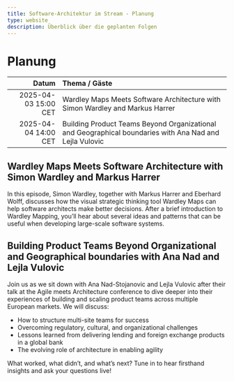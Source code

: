 ```yaml
---
title: Software-Architektur im Stream - Planung
type: website
description: Überblick über die geplanten Folgen
---
```


# Planung

|                Datum | Thema / Gäste                                                                                           |
|---------------------:|:--------------------------------------------------------------------------------------------------------|
| 2025-04-03 15:00 CET | Wardley Maps Meets Software Architecture with Simon Wardley and Markus Harrer                           |
| 2025-04-04 14:00 CET | Building Product Teams Beyond Organizational and Geographical boundaries with Ana Nad and Lejla Vulovic |

## Wardley Maps Meets Software Architecture with Simon Wardley and Markus Harrer

In this episode, Simon Wardley, together with Markus Harrer and
Eberhard Wolff, discusses how the visual strategic thinking tool
Wardley Maps can help software architects make better decisions. After
a brief introduction to Wardley Mapping, you’ll hear about several
ideas and patterns that can be useful when developing large-scale
software systems.



## Building Product Teams Beyond Organizational and Geographical boundaries with Ana Nad and Lejla Vulovic

Join us as we sit down with Ana Nad-Stojanovic and Lejla Vulovic after
their talk at the Agile meets Architecture conference to dive deeper
into their experiences of building and scaling product teams across
multiple European markets. We will discuss:

- How to structure multi-site teams for success
- Overcoming regulatory, cultural, and organizational challenges
- Lessons learned from delivering lending and foreign exchange products in a global bank
- The evolving role of architecture in enabling agility

What worked, what didn’t, and what’s next? Tune in to hear firsthand
insights and ask your questions live!
